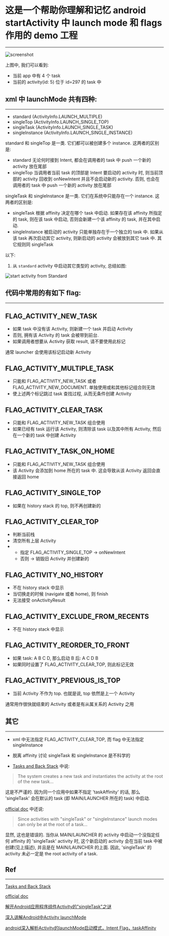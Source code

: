# 这是一个帮助你理解和记忆 android startActivity 中 launch mode 和 flags 作用的 demo 工程
---

![screenshot](https://raw.githubusercontent.com/walfud/TaskDemo/master/doc/screenshot.png)

上图中, 我们可以看到:
* 当前 app 中有 4 个 task
* 当前的 activity(id: 5) 位于 id=297 的 task 中


## xml 中 launchMode 共有四种:
---

* standard (ActivityInfo.LAUNCH_MULTIPLE)
* singleTop (ActivityInfo.LAUNCH_SINGLE_TOP)
* singleTask (ActivityInfo.LAUNCH_SINGLE_TASK)
* singleInstance (ActivityInfo.LAUNCH_SINGLE_INSTANCE)

standard 和 singleTop 是一类. 它们都可以被创建多个 instance. 这两者的区别是:
* standard 无论何时接到 Intent, 都会在调用者的 task 中 push 一个新的 activity 放在尾部
* singleTop 当调用者当前 task 的顶部是 Intent 要启动的 activity 时, 则当前顶部的 activity 回收到 onNewIntent 并且不会启动新的 activity. 否则, 也会在调用者的 task 中 push 一个新的 activity 放在尾部

singleTask 和 singleInstance 是一类. 它们在系统中只能存在一个 instance. 这两者的区别是:
* singleTask 根据 affinity 决定在哪个 task 中启动. 如果存在该 affinity 所指定的 task, 则在该 task 中启动, 否则会新建一个该 affinity 的 task, 并在其中启动.
* singleInstance 被启动的 activity 只能单独存在于一个独立的 task 中. 如果从该 task 再次启动其它 activity, 则新启动的 activity 会被放到其它 task 中. 其它规则同 singleTask

以下:

1. 从 `standard` activity 中启动其它类型的 activity, 总结如图:

![start activity from `Standard`](https://raw.githubusercontent.com/walfud/TaskDemo/master/doc/standard.jpg)

## 代码中常用的有如下 flag:
---

FLAG_ACTIVITY_NEW_TASK
---

* 如果 task 中没有该 Activity, 则新建一个 task 并启动 Activity
* 否则, 拥有该 Activity 的 task 会被带到前台.
* 如果调用者想要从 Activity 获取 result, 请不要使用此标记

通常 launcher 会使用该标记启动新 Activity 


FLAG_ACTIVITY_MULTIPLE_TASK
---

* 只能和 FLAG_ACTIVITY_NEW_TASK 或者 FLAG_ACTIVITY_NEW_DOCUMENT. 单独使用或和其他标记组合则无效
* 使上述两个标记跳过 task 查找过程, 从而无条件创建 Activity


FLAG_ACTIVITY_CLEAR_TASK
---

* 只能和 FLAG_ACTIVITY_NEW_TASK 组合使用
* 如果已经有 task 运行该 Activity, 则清除该 task 以及其中所有 Activity, 然后在一个新的 task 中创建 Activity


FLAG_ACTIVITY_TASK_ON_HOME
---

* 只能和 FLAG_ACTIVITY_NEW_TASK 组合使用
* 该 Activity 会添加到 home 所在的 task 中. 这会导致从该 Activity 返回会直接返回 home


FLAG_ACTIVITY_SINGLE_TOP
---

* 如果在 history stack 的 top, 则不再创建新的


FLAG_ACTIVITY_CLEAR_TOP
---

* 判断当前栈
* 清空所有上层 Activity
* * 指定 FLAG_ACTIVITY_SINGLE_TOP -> onNewIntent
  * 否则 -> 销毁旧 Activity 并创建新的


FLAG_ACTIVITY_NO_HISTORY
---

* 不在 history stack 中显示
* 当切换走的时候 (navigate 或者 home), 则 finish
* 无法接受 onActivityResult


FLAG_ACTIVITY_EXCLUDE_FROM_RECENTS
---

* 不在 history stack 中显示


FLAG_ACTIVITY_REORDER_TO_FRONT
---

* 如果 task: A B C D, 那么启动 B 后: A C D B
* 如果同时设置了 FLAG_ACTIVITY_CLEAR_TOP, 则此标记无效

  
FLAG_ACTIVITY_PREVIOUS_IS_TOP
---

* 当前 Activity 不作为 top. 也就是说, top 依然是上一个 Activity
 
通常用作很快就结束的 Activity 或者是有从属关系的 Activity 之用


## 其它
---

* xml 中无法指定 FLAG_ACTIVITY_CLEAR_TOP, 而 flag 中无法指定 singleInstance

* 脱离 affinity 讨论 singleTask 和 singleInstance 是不科学的

* [Tasks and Back Stack](http://developer.android.com/guide/components/tasks-and-back-stack.html) 中说:
> The system creates a new task and instantiates the activity at the root of the new task...

 这是不严谨的. 因为同一个应用中如果不指定 'taskAffinity' 的话, 那么 'singleTask' 会在默认的 task (即 MAIN/LAUNCHER 所在的 task) 中启动.

 [official doc](http://developer.android.com/guide/topics/manifest/activity-element.html) 中还说: 
> Since activities with "singleTask" or "singleInstance" launch modes can only be at the root of a task...

  显然, 这也是错误的. 当你从 MAIN/LAUNCHER 的 activity 中启动一个没指定任何 affinity 的 'singleTask' activity 时, 这个新启动的 activity 会在当前 task 中被创建(见上描述), 并且是在 MAIN/LAUNCHER 的上面. 因此, 'singleTask' 的 activity 未必一定是 the root activity of a task.


## Ref
---

[Tasks and Back Stack](http://developer.android.com/guide/components/tasks-and-back-stack.html)

[official doc](http://developer.android.com/guide/topics/manifest/activity-element.html)

[解开Android应用程序组件Activity的"singleTask"之谜](http://blog.csdn.net/luoshengyang/article/details/6714543)

[深入讲解Android中Activity launchMode](http://droidyue.com/blog/2015/08/16/dive-into-android-activity-launchmode/)

[android深入解析Activity的launchMode启动模式，Intent Flag，taskAffinity](http://blog.csdn.net/self_study/article/details/48055011)

